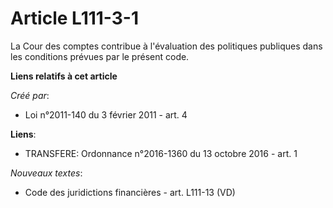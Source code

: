 # Article L111-3-1

La Cour des comptes contribue à l'évaluation des politiques publiques dans les conditions prévues par le présent code.

**Liens relatifs à cet article**

_Créé par_:

  - Loi n°2011-140 du 3 février 2011 - art. 4

**Liens**:

  - TRANSFERE: Ordonnance n°2016-1360 du 13 octobre 2016 - art. 1

_Nouveaux textes_:

  - Code des juridictions financières - art. L111-13 (VD)
